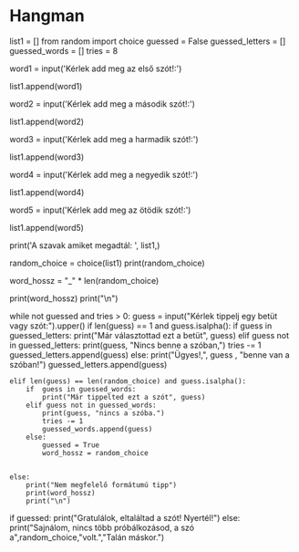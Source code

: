 # Hangman

list1 = []
from random import choice
guessed = False
guessed_letters = []
guessed_words = []
tries = 8 

word1 = input('Kérlek add meg az első szót!:')

list1.append(word1)

word2 = input('Kérlek add meg a második szót!:')

list1.append(word2)

word3 = input('Kérlek add meg a harmadik szót!:')

list1.append(word3)

word4 = input('Kérlek add meg a negyedik szót!:')

list1.append(word4)

word5 = input('Kérlek add meg az ötödik szót!:')

list1.append(word5)

print('A szavak amiket megadtál: ', list1,)


random_choice = choice(list1)
print(random_choice)

word_hossz = "_" * len(random_choice)


print(word_hossz)
print("\n")

while not guessed and tries > 0:
    guess = input("Kérlek tippelj egy betüt vagy szót:").upper()
    if len(guess) == 1 and guess.isalpha():
        if guess in guessed_letters:
            print("Már választottad ezt a betüt", guess)
        elif guess not in guessed_letters:
            print(guess, "Nincs benne a szóban,")
            tries -= 1
            guessed_letters.append(guess)
        else:
            print("Ügyes!,", guess , "benne van a szóban!")
            guessed_letters.append(guess)
            
            
    elif len(guess) == len(random_choice) and guess.isalpha():
        if  guess in guessed_words:
            print("Már tippelted ezt a szót", guess)
        elif guess not in guessed_words:
            print(guess, "nincs a szóba.")
            tries -= 1
            guessed_words.append(guess)
        else:
            guessed = True
            word_hossz = random_choice


    else:
        print("Nem megfelelő formátumú tipp")
        print(word_hossz)
        print("\n")


if guessed:
    print("Gratulálok, eltaláltad a szót! Nyertél!")
else:
    print("Sajnálom, nincs több próbálkozásod, a szó a",random_choice,"volt.","Talán máskor.")





